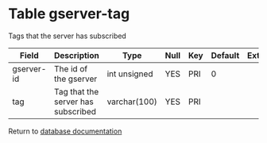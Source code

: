 Table gserver-tag
===========
Tags that the server has subscribed

| Field | Description | Type | Null | Key | Default | Extra |
| ----- | ----------- | ---- | ---- | --- | ------- | ----- |
| gserver-id | The id of the gserver | int unsigned | YES | PRI | 0 |  |    
| tag | Tag that the server has subscribed | varchar(100) | YES | PRI |  |  |    

Return to [database documentation](help/database)
